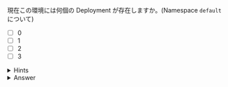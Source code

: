 現在この環境には何個の Deployment が存在しますか。(Namespace `default` について)

- [ ] 0
- [ ] 1
- [ ] 2
- [ ] 3

<details>
  <summary>Hints</summary>

`kubectl get deployments` コマンドを使用します。  
短縮名を使用して `kubectl get deploy` と書くこともできます。

</details>

<details>
  <summary>Answer</summary>

0

</details>
